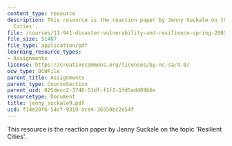```yaml
---
content_type: resource
description: This resource is the reaction paper by Jenny Suckale on the topic 'Resilient
  Cities'.
file: /courses/11-941-disaster-vulnerability-and-resilience-spring-2005/f14e20f654cf9319ace436550bc2e54f_jenny_suckale9.pdf
file_size: 51487
file_type: application/pdf
learning_resource_types:
- Assignments
license: https://creativecommons.org/licenses/by-nc-sa/4.0/
ocw_type: OCWFile
parent_title: Assignments
parent_type: CourseSection
parent_uid: 025decc2-3746-51df-f1f2-1fd5ad489b6e
resourcetype: Document
title: jenny_suckale9.pdf
uid: f14e20f6-54cf-9319-ace4-36550bc2e54f
---
```

This resource is the reaction paper by Jenny Suckale on the topic 'Resilient Cities'.